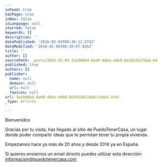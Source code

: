 ```yaml
---
inFeed: true
hasPage: true
inNav: false
inLanguage: null
starred: false
keywords: []
description: ''
datePublished: '2016-02-04T08:30:12.574Z'
dateModified: '2016-02-04T08:30:07.026Z'
title: ''
author: []
sourcePath: _posts/2016-02-04-3a19dbb4-6ed0-4bba-a668-8e3922b17dad.md
published: true
authors: []
publisher:
  name: null
  domain: null
  url: null
  favicon: null
url: 3a19dbb4-6ed0-4bba-a668-8e3922b17dad/index.html
_type: Article

---
```

Bienvenidos

Gracias por tu visita, has llegado al sitio de PuedoTenerCasa, un lugar donde poder compartir ideas que te permitan tener tu propia vivienda.

Empezamos hace ya más de 20 años y desde 2014 ya en España.

Si quieres enviarnos un email directo puedes utilizar esta dirección: informacion@puedotenercasa.com